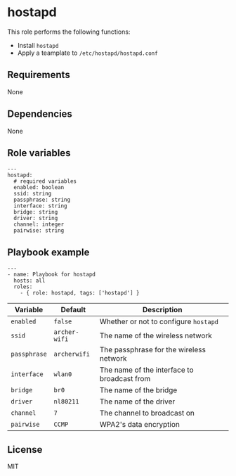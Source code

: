 # hostapd

This role performs the following functions:

- Install `hostapd`
- Apply a teamplate to `/etc/hostapd/hostapd.conf`

## Requirements

None

## Dependencies

None

## Role variables

```
---
hostapd:
  # required variables
  enabled: boolean
  ssid: string
  passphrase: string
  interface: string
  bridge: string
  driver: string
  channel: integer
  pairwise: string
```

## Playbook example

```
---
- name: Playbook for hostapd
  hosts: all
  roles:
    - { role: hostapd, tags: ['hostapd'] }
```

| Variable     | Default       | Description                                 |
| ------------ | ------------- | ------------------------------------------- |
| `enabled`    | `false`       | Whether or not to configure `hostapd`       |
| `ssid`       | `archer-wifi` | The name of the wireless network            |
| `passphrase` | `archerwifi`  | The passphrase for the wireless network     |
| `interface`  | `wlan0`       | The name of the interface to broadcast from |
| `bridge`     | `br0`         | The name of the bridge                      |
| `driver`     | `nl80211`     | The name of the driver                      |
| `channel`    | `7`           | The channel to broadcast on                 |
| `pairwise`   | `CCMP`        | WPA2's data encryption                      |

## License

MIT
